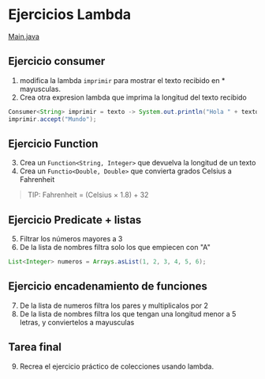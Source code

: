 # Ejercicios Lambda

[Main.java](./src/Main.java)

## Ejercicio consumer

1. modifica la lambda `imprimir` para mostrar el texto recibido en * mayusculas.
2. Crea otra expresion lambda que imprima la longitud del texto recibido

```java
Consumer<String> imprimir = texto -> System.out.println("Hola " + texto);
imprimir.accept("Mundo");
```

## Ejercicio Function

3. Crea un `Function<String, Integer>` que devuelva la longitud de un texto
4. Crea un `Functio<Double, Double>` que convierta grados Celsius a Fahrenheit

> TIP: Fahrenheit = (Celsius × 1.8) + 32

## Ejercicio Predicate + listas

5. Filtrar los números mayores a 3
6. De la lista de nombres filtra solo los que empiecen con "A"

```java
List<Integer> numeros = Arrays.asList(1, 2, 3, 4, 5, 6);
```

## Ejercicio encadenamiento de funciones

7. De la lista de numeros filtra los pares y multiplicalos por 2
8. De la lista de nombres filtra los que tengan una longitud menor a 5 letras, y conviertelos a mayusculas

## Tarea final

9. Recrea el ejercicio práctico de colecciones usando lambda.
